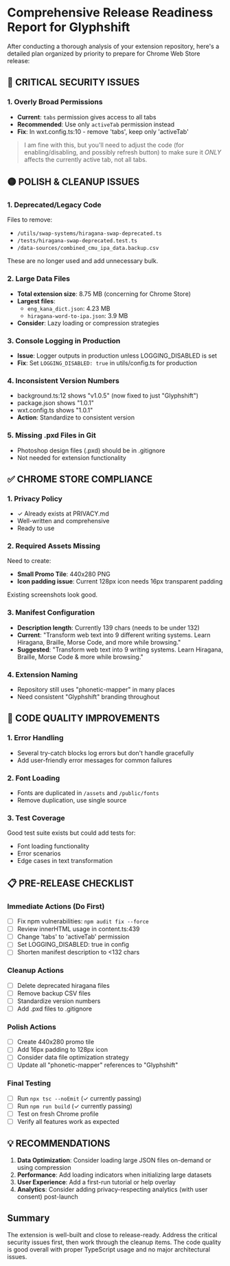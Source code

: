 # Comprehensive Release Readiness Report for Glyphshift

After conducting a thorough analysis of your extension repository, here's a detailed plan organized by priority to prepare for Chrome Web Store release:

## 🔴 CRITICAL SECURITY ISSUES

### 1. Overly Broad Permissions
- **Current**: `tabs` permission gives access to all tabs
- **Recommended**: Use only `activeTab` permission instead
- **Fix**: In wxt.config.ts:10 - remove 'tabs', keep only 'activeTab'

> I am fine with this, but you'll need to adjust the code (for enabling/disabling, and possibly refresh button) to make sure it *ONLY* affects the currently active tab, not all tabs.

## 🟡 POLISH & CLEANUP ISSUES

### 1. Deprecated/Legacy Code
Files to remove:
- `/utils/swap-systems/hiragana-swap-deprecated.ts`
- `/tests/hiragana-swap-deprecated.test.ts`
- `/data-sources/combined_cmu_ipa_data.backup.csv`

These are no longer used and add unnecessary bulk.

### 2. Large Data Files
- **Total extension size**: 8.75 MB (concerning for Chrome Store)
- **Largest files**:
  - `eng_kana_dict.json`: 4.23 MB
  - `hiragana-word-to-ipa.json`: 3.9 MB
- **Consider**: Lazy loading or compression strategies

### 3. Console Logging in Production
- **Issue**: Logger outputs in production unless LOGGING_DISABLED is set
- **Fix**: Set `LOGGING_DISABLED: true` in utils/config.ts for production

### 4. Inconsistent Version Numbers
- background.ts:12 shows "v1.0.5" (now fixed to just "Glyphshift")
- package.json shows "1.0.1"
- wxt.config.ts shows "1.0.1"
- **Action**: Standardize to consistent version

### 5. Missing .pxd Files in Git
- Photoshop design files (.pxd) should be in .gitignore
- Not needed for extension functionality

## ✅ CHROME STORE COMPLIANCE

### 1. Privacy Policy
- ✓ Already exists at PRIVACY.md
- Well-written and comprehensive
- Ready to use

### 2. Required Assets Missing
Need to create:
- **Small Promo Tile**: 440x280 PNG
- **Icon padding issue**: Current 128px icon needs 16px transparent padding

Existing screenshots look good.

### 3. Manifest Configuration
- **Description length**: Currently 139 chars (needs to be under 132)
- **Current**: "Transform web text into 9 different writing systems. Learn Hiragana, Braille, Morse Code, and more while browsing."
- **Suggested**: "Transform web text into 9 writing systems. Learn Hiragana, Braille, Morse Code & more while browsing."

### 4. Extension Naming
- Repository still uses "phonetic-mapper" in many places
- Need consistent "Glyphshift" branding throughout

## 🔧 CODE QUALITY IMPROVEMENTS

### 1. Error Handling
- Several try-catch blocks log errors but don't handle gracefully
- Add user-friendly error messages for common failures

### 2. Font Loading
- Fonts are duplicated in `/assets` and `/public/fonts`
- Remove duplication, use single source

### 3. Test Coverage
Good test suite exists but could add tests for:
- Font loading functionality
- Error scenarios
- Edge cases in text transformation

## 📋 PRE-RELEASE CHECKLIST

### Immediate Actions (Do First)
- [ ] Fix npm vulnerabilities: `npm audit fix --force`
- [ ] Review innerHTML usage in content.ts:439
- [ ] Change 'tabs' to 'activeTab' permission
- [ ] Set LOGGING_DISABLED: true in config
- [ ] Shorten manifest description to <132 chars

### Cleanup Actions
- [ ] Delete deprecated hiragana files
- [ ] Remove backup CSV files
- [ ] Standardize version numbers
- [ ] Add .pxd files to .gitignore

### Polish Actions
- [ ] Create 440x280 promo tile
- [ ] Add 16px padding to 128px icon
- [ ] Consider data file optimization strategy
- [ ] Update all "phonetic-mapper" references to "Glyphshift"

### Final Testing
- [ ] Run `npx tsc --noEmit` (✓ currently passing)
- [ ] Run `npm run build` (✓ currently passing)
- [ ] Test on fresh Chrome profile
- [ ] Verify all features work as expected

## 💡 RECOMMENDATIONS

1. **Data Optimization**: Consider loading large JSON files on-demand or using compression
2. **Performance**: Add loading indicators when initializing large datasets
3. **User Experience**: Add a first-run tutorial or help overlay
4. **Analytics**: Consider adding privacy-respecting analytics (with user consent) post-launch

## Summary

The extension is well-built and close to release-ready. Address the critical security issues first, then work through the cleanup items. The code quality is good overall with proper TypeScript usage and no major architectural issues.